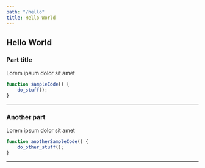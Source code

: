 ```yaml
---
path: "/hello"
title: Hello World
---
```


## Hello World

### Part title

Lorem ipsum dolor sit amet

```javascript
function sampleCode() {
    do_stuff();
}
```

---

### Another part

Lorem ipsum dolor sit amet

```javascript
function anotherSampleCode() {
    do_other_stuff();
}
```

---